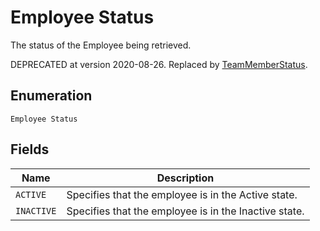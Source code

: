 
# Employee Status

The status of the Employee being retrieved.

DEPRECATED at version 2020-08-26. Replaced by [TeamMemberStatus](entity:TeamMemberStatus).

## Enumeration

`Employee Status`

## Fields

| Name | Description |
|  --- | --- |
| `ACTIVE` | Specifies that the employee is in the Active state. |
| `INACTIVE` | Specifies that the employee is in the Inactive state. |

